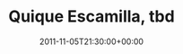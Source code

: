 ---
templateKey: event
guid: 08967d8d-6eab-11ea-99c5-002590d1d1b0
date: 2011-11-05T21:30:00+00:00
eventTime: '9:30pm'
title: Quique Escamilla, tbd
artist: Quique Escamilla
city: Toronto
venue: tbd
group: Tim Shia
guests: Dan Mock, Pat Blanchard
---
